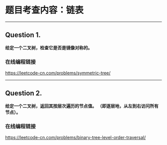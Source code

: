 # 题目考查内容：链表
---
## Question 1.

**给定一个二叉树，检查它是否是镜像对称的。**

### 在线编程链接

https://leetcode-cn.com/problems/symmetric-tree/

---
## Question 2.

**给定一个二叉树，返回其按层次遍历的节点值。 （即逐层地，从左到右访问所有节点）。**

### 在线编程链接

https://leetcode-cn.com/problems/binary-tree-level-order-traversal/